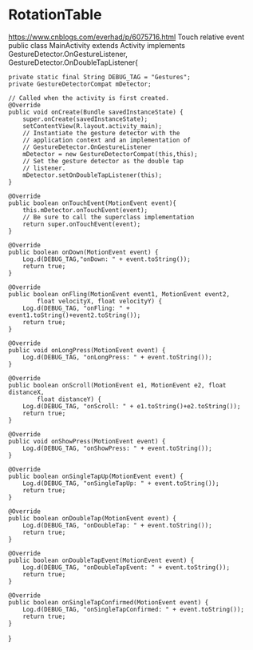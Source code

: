 # RotationTable
https://www.cnblogs.com/everhad/p/6075716.html  Touch relative event
public class MainActivity extends Activity implements   
        GestureDetector.OnGestureListener,  
        GestureDetector.OnDoubleTapListener{  
      
    private static final String DEBUG_TAG = "Gestures";  
    private GestureDetectorCompat mDetector;   
  
    // Called when the activity is first created.   
    @Override  
    public void onCreate(Bundle savedInstanceState) {  
        super.onCreate(savedInstanceState);  
        setContentView(R.layout.activity_main);  
        // Instantiate the gesture detector with the  
        // application context and an implementation of  
        // GestureDetector.OnGestureListener  
        mDetector = new GestureDetectorCompat(this,this);  
        // Set the gesture detector as the double tap  
        // listener.  
        mDetector.setOnDoubleTapListener(this);  
    }  
  
    @Override   
    public boolean onTouchEvent(MotionEvent event){   
        this.mDetector.onTouchEvent(event);  
        // Be sure to call the superclass implementation  
        return super.onTouchEvent(event);  
    }  
  
    @Override  
    public boolean onDown(MotionEvent event) {   
        Log.d(DEBUG_TAG,"onDown: " + event.toString());   
        return true;  
    }  
  
    @Override  
    public boolean onFling(MotionEvent event1, MotionEvent event2,   
            float velocityX, float velocityY) {  
        Log.d(DEBUG_TAG, "onFling: " + event1.toString()+event2.toString());  
        return true;  
    }  
  
    @Override  
    public void onLongPress(MotionEvent event) {  
        Log.d(DEBUG_TAG, "onLongPress: " + event.toString());   
    }  
  
    @Override  
    public boolean onScroll(MotionEvent e1, MotionEvent e2, float distanceX,  
            float distanceY) {  
        Log.d(DEBUG_TAG, "onScroll: " + e1.toString()+e2.toString());  
        return true;  
    }  
  
    @Override  
    public void onShowPress(MotionEvent event) {  
        Log.d(DEBUG_TAG, "onShowPress: " + event.toString());  
    }  
  
    @Override  
    public boolean onSingleTapUp(MotionEvent event) {  
        Log.d(DEBUG_TAG, "onSingleTapUp: " + event.toString());  
        return true;  
    }  
  
    @Override  
    public boolean onDoubleTap(MotionEvent event) {  
        Log.d(DEBUG_TAG, "onDoubleTap: " + event.toString());  
        return true;  
    }  
  
    @Override  
    public boolean onDoubleTapEvent(MotionEvent event) {  
        Log.d(DEBUG_TAG, "onDoubleTapEvent: " + event.toString());  
        return true;  
    }  
  
    @Override  
    public boolean onSingleTapConfirmed(MotionEvent event) {  
        Log.d(DEBUG_TAG, "onSingleTapConfirmed: " + event.toString());  
        return true;  
    }  
} 
